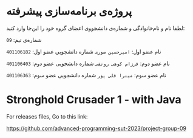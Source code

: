 # پروژه‌ی برنامه‌سازی پیشرفته
لطفا نام و نام‌خانوادگی و شماره‌ی دانشجووی اعضای گروه خود را این‌جا وارد کنید:

شماره‌ی تیم: `09`

نام عضو اول: `امیرحسین صوری`
شماره دانشجویی عضو اول: `401106182`

نام عضو دوم: `فرزام کوهی رونقی`
شماره دانشجویی عضو دوم: `401106403`

نام عضو سوم: `میترا قلی پور`
شماره دانشجویی عضو سوم: `401106363`

# Stronghold Crusader 1 - with Java

For releases files, Go to this link:

https://github.com/advanced-programming-sut-2023/project-group-09

